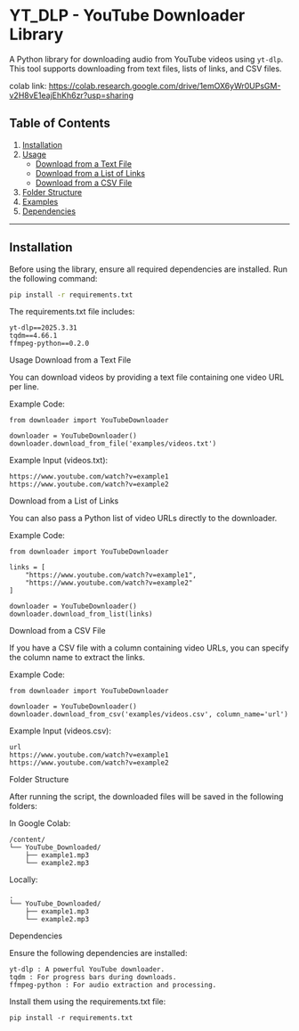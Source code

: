 # YT_DLP - YouTube Downloader Library

A Python library for downloading audio from YouTube videos using `yt-dlp`. This tool supports downloading from text files, lists of links, and CSV files.

colab link: https://colab.research.google.com/drive/1emOX6yWr0UPsGM-v2H8vE1eajEhKh6zr?usp=sharing

## Table of Contents
1. [Installation](#installation)
2. [Usage](#usage)
   - [Download from a Text File](#download-from-a-text-file)
   - [Download from a List of Links](#download-from-a-list-of-links)
   - [Download from a CSV File](#download-from-a-csv-file)
3. [Folder Structure](#folder-structure)
4. [Examples](#examples)
5. [Dependencies](#dependencies)

---

## Installation

Before using the library, ensure all required dependencies are installed. Run the following command:

```bash
pip install -r requirements.txt
```

The requirements.txt file includes:
```
yt-dlp==2025.3.31
tqdm==4.66.1
ffmpeg-python==0.2.0
```

Usage
Download from a Text File

You can download videos by providing a text file containing one video URL per line.

Example Code:
```
from downloader import YouTubeDownloader

downloader = YouTubeDownloader()
downloader.download_from_file('examples/videos.txt')
```

Example Input (videos.txt):
```
https://www.youtube.com/watch?v=example1
https://www.youtube.com/watch?v=example2
```

Download from a List of Links

You can also pass a Python list of video URLs directly to the downloader.

Example Code:
```
from downloader import YouTubeDownloader

links = [
    "https://www.youtube.com/watch?v=example1",
    "https://www.youtube.com/watch?v=example2"
]

downloader = YouTubeDownloader()
downloader.download_from_list(links)
```


Download from a CSV File

If you have a CSV file with a column containing video URLs, you can specify the column name to extract the links.

Example Code:
```
from downloader import YouTubeDownloader

downloader = YouTubeDownloader()
downloader.download_from_csv('examples/videos.csv', column_name='url')
```

Example Input (videos.csv):
```
url
https://www.youtube.com/watch?v=example1
https://www.youtube.com/watch?v=example2
```

Folder Structure

After running the script, the downloaded files will be saved in the following folders:

In Google Colab:
```
/content/
└── YouTube_Downloaded/
    ├── example1.mp3
    └── example2.mp3
```

Locally:
```
.
└── YouTube_Downloaded/
    ├── example1.mp3
    └── example2.mp3
```

Dependencies 

Ensure the following dependencies are installed: 

    yt-dlp : A powerful YouTube downloader.
    tqdm : For progress bars during downloads.
    ffmpeg-python : For audio extraction and processing.
     

Install them using the requirements.txt file: 
```
pip install -r requirements.txt
```

